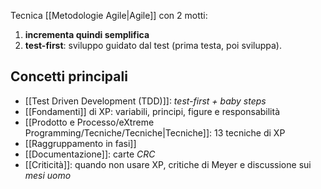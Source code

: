 Tecnica [[Metodologie Agile|Agile]] con 2 motti:
1. **incrementa quindi semplifica**
2. **test-first**: sviluppo guidato dal test (prima testa, poi sviluppa).

## Concetti principali

- [[Test Driven Development (TDD)]]: _test-first + baby steps_
- [[Fondamenti]] di XP: variabili, principi, figure e responsabilità
- [[Prodotto e Processo/eXtreme Programming/Tecniche/Tecniche|Tecniche]]: 13 tecniche di XP
- [[Raggruppamento in fasi]]
- [[Documentazione]]: carte _CRC_
- [[Criticità]]: quando non usare XP, critiche di Meyer e discussione sui *mesi uomo*